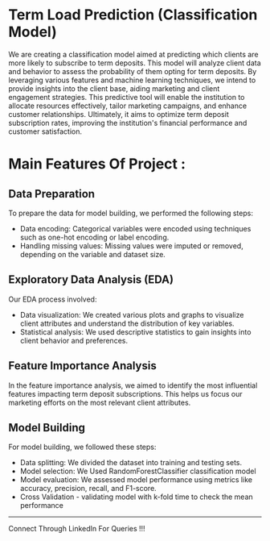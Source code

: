 # Term Load Prediction (Classification Model)

  We are creating a classification model aimed at predicting which clients are more likely to subscribe to term deposits. This model will analyze client data and behavior to assess the probability of them opting for term deposits. By leveraging various features and machine learning techniques, we intend to provide insights into the client base, aiding marketing and client engagement strategies. This predictive tool will enable the institution to allocate resources effectively, tailor marketing campaigns, and enhance customer relationships. Ultimately, it aims to optimize term deposit subscription rates, improving the institution's financial performance and customer satisfaction.

# Main Features Of Project :

## Data Preparation

To prepare the data for model building, we performed the following steps:

- Data encoding: Categorical variables were encoded using techniques such as one-hot encoding or label encoding.
- Handling missing values: Missing values were imputed or removed, depending on the variable and dataset size.

## Exploratory Data Analysis (EDA)

Our EDA process involved:

- Data visualization: We created various plots and graphs to visualize client attributes and understand the distribution of key variables.
- Statistical analysis: We used descriptive statistics to gain insights into client behavior and preferences.

## Feature Importance Analysis

In the feature importance analysis, we aimed to identify the most influential features impacting term deposit subscriptions. This helps us focus our marketing efforts on the most relevant client attributes.

## Model Building

For model building, we followed these steps:

- Data splitting: We divided the dataset into training and testing sets.
- Model selection: We Used RandomForestClassifier classification model
- Model evaluation: We assessed model performance using metrics like accuracy, precision, recall, and F1-score.
- Cross Validation - validating model with k-fold time to check the mean performance

---

Connect Through LinkedIn For Queries !!!
